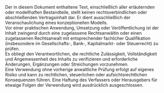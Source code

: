 Der in diesem Dokument enthaltene Text, einschließlich aller erläuternden oder modellhaften Bestandteile, stellt keinen rechtsverbindlichen oder abschließenden Vertragsinhalt dar. Er dient ausschließlich der Veranschaulichung eines konzeptionellen Modells. <br>
Vor einer praktischen Anwendung, Umsetzung oder Veröffentlichung ist der Inhalt zwingend durch eine zugelassene Rechtsanwältin oder einen zugelassenen Rechtsanwalt mit entsprechender fachlicher Qualifikation (insbesondere im Gesellschafts-, Bank-, Kapitalmarkt- oder Steuerrecht) zu prüfen. <br>
Es obliegt den Verantwortlichen, die rechtliche Zulässigkeit, Vollständigkeit und Angemessenheit des Inhalts zu verifizieren und erforderliche Änderungen, Ergänzungen oder Streichungen vorzunehmen. <br>
Eine Verwendung ohne vorherige anwaltliche Prüfung erfolgt auf eigenes Risiko und kann zu rechtlichen, steuerlichen oder aufsichtsrechtlichen Konsequenzen führen. Eine Haftung des Verfassers oder Herausgebers für etwaige Folgen der Verwendung wird ausdrücklich ausgeschlossen.